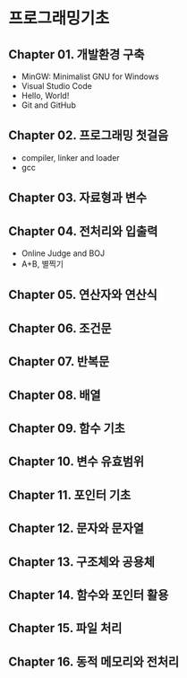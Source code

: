 # 프로그래밍기초

## Chapter 01. 개발환경 구축

* MinGW: Minimalist GNU for Windows
* Visual Studio Code
* Hello, World!
* Git and GitHub

## Chapter 02. 프로그래밍 첫걸음

* compiler, linker and loader
* gcc

## Chapter 03. 자료형과 변수

## Chapter 04. 전처리와 입출력

* Online Judge and BOJ
* A+B, 별찍기

## Chapter 05. 연산자와 연산식

## Chapter 06. 조건문

## Chapter 07. 반복문

## Chapter 08. 배열

## Chapter 09. 함수 기초

## Chapter 10. 변수 유효범위

## Chapter 11. 포인터 기초

## Chapter 12. 문자와 문자열

## Chapter 13. 구조체와 공용체

## Chapter 14. 함수와 포인터 활용

## Chapter 15. 파일 처리

## Chapter 16. 동적 메모리와 전처리
